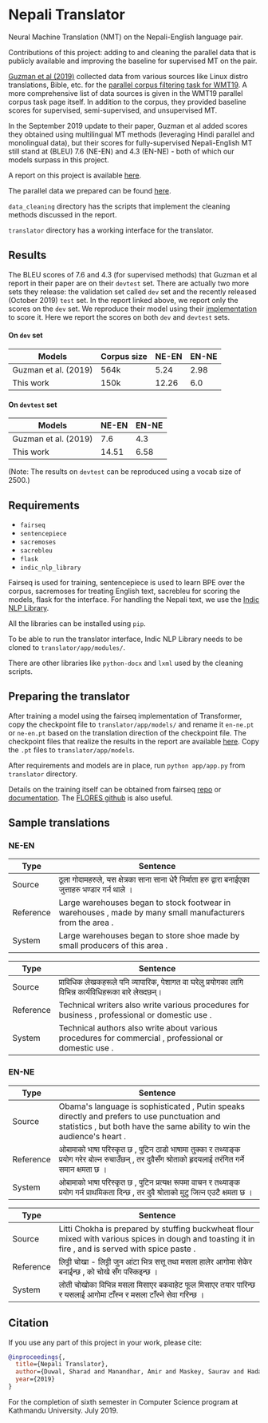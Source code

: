 # Nepali Translator

Neural Machine Translation (NMT) on the Nepali-English language pair. 

Contributions of this project: adding to and cleaning the parallel data that is publicly available and improving the baseline for supervised MT on the pair. 

[Guzman et al (2019)](https://www.aclweb.org/anthology/D19-1632/) collected data from various sources like Linux distro translations, Bible, etc. for the [parallel corpus filtering task for WMT19](http://www.statmt.org/wmt19/parallel-corpus-filtering.html). A more comprehensive list of data sources is given in the WMT19 parallel corpus task page itself. In addition to the corpus, they provided baseline scores for supervised, semi-supervised, and unsupervised MT.

In the September 2019 update to their paper, Guzman et al added scores they obtained using multilingual MT methods (leveraging Hindi parallel and monolingual data), but their scores for fully-supervised Nepali-English MT still stand at (BLEU) 7.6 (NE-EN) and 4.3 (EN-NE) - both of which our models surpass in this project.

A report on this project is available [here](https://drive.google.com/open?id=16F4e1Wr3ElosFnoVfZrEId4N0be2JPG4).

The parallel data we prepared can be found [here](https://drive.google.com/open?id=1UThfJKJFvDgTu263DNbz-WPNLqoARZ_0).

`data_cleaning` directory has the scripts that implement the cleaning methods discussed in the report.

`translator` directory has a working interface for the translator. 

## Results

The BLEU scores of 7.6 and 4.3 (for supervised methods) that Guzman et al report in their paper are on their `devtest` set. There are actually two more sets they release: the validation set called `dev` set and the recently released (October 2019) `test` set. In the report linked above, we report only the scores on the `dev` set. We reproduce their model using their [implementation](https://github.com/facebookresearch/flores/) to score it. Here we report the scores on both `dev` and `devtest` sets.

#### On `dev` set
|Models   |Corpus size  |NE-EN   |EN-NE   |
|---|---|---|---|
|Guzman et al. (2019)   |564k   |5.24   |2.98   |
|This work   |150k   |12.26   |6.0   |

#### On `devtest` set
|Models   |NE-EN   |EN-NE   |
|---|---|---|
|Guzman et al. (2019)   |7.6   |4.3  |
|This work   |14.51   | 6.58 |

(Note: The results on `devtest` can be reproduced using a vocab size of 2500.)

## Requirements

* `fairseq`
* `sentencepiece`
* `sacremoses`
* `sacrebleu`
* `flask`
* `indic_nlp_library`

Fairseq is used for training, sentencepiece is used to learn BPE over the corpus, sacremoses for treating English text, sacrebleu for scoring the models, flask for the interface. For handling the Nepali text, we use the [Indic NLP Library](https://github.com/anoopkunchukuttan/indic_nlp_library).

All the libraries can be installed using `pip`.

To be able to run the translator interface, Indic NLP Library needs to be cloned to `translator/app/modules/`.

There are other libraries like `python-docx` and `lxml` used by the cleaning scripts.

## Preparing the translator
After training a model using the fairseq implementation of Transformer, copy the checkpoint file to `translator/app/models/` and rename it `en-ne.pt` or `ne-en.pt` based on the translation direction of the checkpoint file. The checkpoint files that realize the results in the report are available [here](https://drive.google.com/open?id=1Ix8lPhheLym_4Hpk3v-8cbf7oJ9YW4Eg). Copy the `.pt` files to `translator/app/models`.

After requirements and models are in place, run `python app/app.py` from `translator` directory.

Details on the training itself can be obtained from fairseq [repo](https://github.com/pytorch/fairseq) or [documentation](https://fairseq.readthedocs.io). The [FLORES github](https://github.com/facebookresearch/flores/) is also useful.

## Sample translations

### NE-EN
| Type | Sentence |
|---|---|
| Source  | ठूला गोदामहरुले, यस क्षेत्रका साना साना धेरै निर्माता हरु द्वारा बनाईएका जुत्ताहरु भण्डार गर्न थाले  । |
| Reference  | Large warehouses began to stock footwear in warehouses , made by many small manufacturers from the area .   |
| System  | Large warehouses began to store shoe made by small producers of this area . |

| Type | Sentence |
|---|---|
| Source  | प्राविधिक लेखकहरूले पनि व्यापारिक, पेशागत वा घरेलु प्रयोगका लागि विभिन्न कार्यविधिहरूका बारे लेख्दछन्। |
| Reference  | Technical writers also write various procedures for business , professional or domestic use . |
| System  | Technical authors also write about various procedures for commercial , professional or domestic use . |

### EN-NE
| Type | Sentence |
|---|---|
| Source  | Obama's language is sophisticated , Putin speaks directly and prefers to use punctuation and statistics , but both have the same ability to win the audience's heart . |
| Reference  | ओबामाको भाषा परिस्कृत छ , पुटिन ठाडो भाषामा तुक्का र तथ्याङ्क प्रयोग गरेर बोल्न रुचाउँछन् , तर दुवैसँग श्रोताको हृदयलाई तरंगित गर्ने समान क्षमता छ । |
| System  | ओबामाको भाषा परिस्कृत छ , पुटिन प्रत्यक्ष रूपमा वाचन र तथ्याङ्क प्रयोग गर्न प्राथमिकता दिन्छ , तर दुवै श्रोताको मुटु जित्न एउटै क्षमता छ । |

| Type | Sentence |
|---|---|
| Source  | Litti Chokha is prepared by stuffing buckwheat flour mixed with various spices in dough and toasting it in fire , and is served with spice paste . |
| Reference  | लिट्टी चोखा - लिट्टी जुन आंटा भित्र सत्तू तथा मसला हालेर आगोमा सेकेर बनाईन्छ , को चोखे सँग पस्किइन्छ । |
| System  | लोती चोखोका विभिन्न मसला मिसाएर बकवाहेट फूल मिसाएर तयार पारिन्छ र यसलाई आगोमा टाँस्न र मसला टाँस्ने सेवा गरिन्छ । |

## Citation
If you use any part of this project in your work, please cite:

```bibtex
@inproceedings{,
  title={Nepali Translator},
  author={Duwal, Sharad and Manandhar, Amir and Maskey, Saurav and Hada, Subash},
  year={2019}
}
```

For the completion of sixth semester in Computer Science program at Kathmandu University. July 2019.
